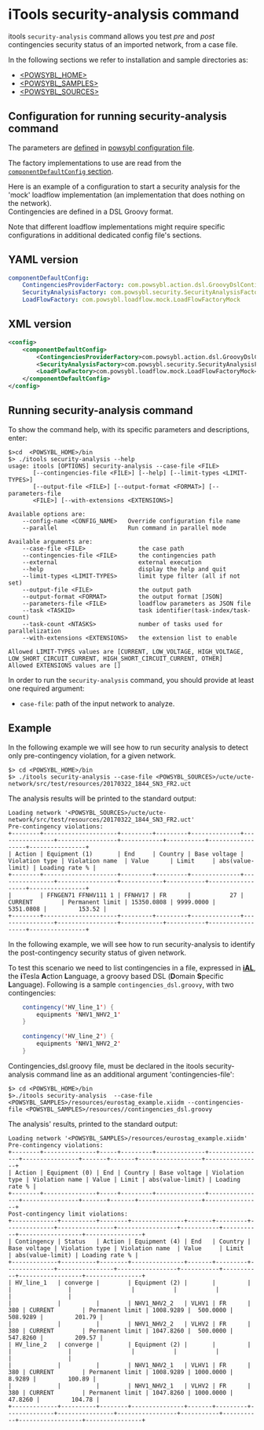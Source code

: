 # iTools security-analysis command

itools `security-analysis` command allows you test *pre* and *post* contingencies security status of an imported network, from a case file.

In the following sections we refer to installation and sample directories as:

* [\<POWSYBL_HOME\>](../configuration/directoryList.md)
* [\<POWSYBL_SAMPLES\>](../configuration/directoryList.md)
* [\<POWSYBL_SOURCES\>](../configuration/directoryList.md)


## Configuration for running security-analysis command
The parameters are [defined](../configuration/modules/load-flow-action-simulator.md) in [powsybl configuration file](../configuration/configuration.md).  

The factory implementations to use are read from the [`componentDefaultConfig` section](../configuration/modules/componentDefaultConfig.md).

Here is an example of a configuration to start a security analysis for the 'mock' loadflow implementation (an implementation that does nothing on the network).  
Contingencies are defined in a DSL Groovy format.

Note that different loadflow implementations might require specific configurations in additional dedicated config file's sections.

## YAML version
```yaml
componentDefaultConfig:
    ContingenciesProviderFactory: com.powsybl.action.dsl.GroovyDslContingenciesProviderFactory
    SecurityAnalysisFactory: com.powsybl.security.SecurityAnalysisFactoryImpl
    LoadFlowFactory: com.powsybl.loadflow.mock.LoadFlowFactoryMock
```

## XML version
```xml
<config>
    <componentDefaultConfig>
        <ContingenciesProviderFactory>com.powsybl.action.dsl.GroovyDslContingenciesProviderFactory</ContingenciesProviderFactory>
        <SecurityAnalysisFactory>com.powsybl.security.SecurityAnalysisFactoryImpl</SecurityAnalysisFactory>
        <LoadFlowFactory>com.powsybl.loadflow.mock.LoadFlowFactoryMock</LoadFlowFactory>
    </componentDefaultConfig>
</config>
```

## Running security-analysis command 
To show the command help, with its specific parameters and descriptions, enter: 

```shell
$>cd  <POWSYBL_HOME>/bin
$> ./itools security-analysis --help
usage: itools [OPTIONS] security-analysis --case-file <FILE>
       [--contingencies-file <FILE>] [--help] [--limit-types <LIMIT-TYPES>]
       [--output-file <FILE>] [--output-format <FORMAT>] [--parameters-file
       <FILE>] [--with-extensions <EXTENSIONS>]

Available options are:
    --config-name <CONFIG_NAME>   Override configuration file name
    --parallel                    Run command in parallel mode

Available arguments are:
    --case-file <FILE>               the case path
    --contingencies-file <FILE>      the contingencies path
    --external                       external execution
    --help                           display the help and quit
    --limit-types <LIMIT-TYPES>      limit type filter (all if not set)
    --output-file <FILE>             the output path
    --output-format <FORMAT>         the output format [JSON]
    --parameters-file <FILE>         loadflow parameters as JSON file
    --task <TASKID>                  task identifier(task-index/task-count)
    --task-count <NTASKS>            number of tasks used for parallelization
    --with-extensions <EXTENSIONS>   the extension list to enable

Allowed LIMIT-TYPES values are [CURRENT, LOW_VOLTAGE, HIGH_VOLTAGE,
LOW_SHORT_CIRCUIT_CURRENT, HIGH_SHORT_CIRCUIT_CURRENT, OTHER]
Allowed EXTENSIONS values are []
```

In order to run the `security-analysis` command, you should provide at least one required argument: 
- `case-file`: path of the input network to analyze.


## Example
In the following example we will see how to run security analysis to detect only pre-contingency violation, for a given network.

```shell
$> cd <POWSYBL_HOME>/bin
$> ./itools security-analysis --case-file <POWSYBL_SOURCES>/ucte/ucte-network/src/test/resources/20170322_1844_SN3_FR2.uct

```
The analysis results will be printed to the standard output: 

```shell
Loading network '<POWSYBL_SOURCES>/ucte/ucte-network/src/test/resources/20170322_1844_SN3_FR2.uct'
Pre-contingency violations:
+--------+---------------------+---------+---------+--------------+----------------+-----------------+------------+-----------+------------------+----------------+
| Action | Equipment (1)       | End     | Country | Base voltage | Violation type | Violation name  | Value      | Limit     | abs(value-limit) | Loading rate % |
+--------+---------------------+---------+---------+--------------+----------------+-----------------+------------+-----------+------------------+----------------+
|        | FFNGEN71 FFNHV111 1 | FFNHV17 | FR      |           27 | CURRENT        | Permanent limit | 15350.0808 | 9999.0000 |        5351.0808 |         153.52 |
+--------+---------------------+---------+---------+--------------+----------------+-----------------+------------+-----------+------------------+----------------+

```

In the following example, we will see how to run security-analysis to identify the post-contingency security status of given network.

To test this scenario we need to list contingencies in a file, expressed in [**iAL**](../architecture/ial/README.md), the **i**Tesla **A**ction **L**anguage, a groovy based DSL (**D**omain **S**pecific **L**anguage).
Following is a sample `contingencies_dsl.groovy`, with two contingencies:

```java
    contingency('HV_line_1') {
        equipments 'NHV1_NHV2_1'
    }
    
    contingency('HV_line_2') {
        equipments 'NHV1_NHV2_2'
    }
 ```
Contingencies_dsl.groovy file, must be declared in the itools security-analysis command line as an additional argument 'contingencies-file':

```shell
$> cd <POWSYBL_HOME>/bin
$>./itools security-analysis  --case-file <POWSYBL_SAMPLES>/resources/eurostag_example.xiidm --contingencies-file <POWSYBL_SAMPLES>/resources//contingencies_dsl.groovy
```


The analysis' results, printed to the standard output: 

```shell
Loading network '<POWSYBL_SAMPLES>/resources/eurostag_example.xiidm'
Pre-contingency violations:
+--------+---------------+-----+---------+--------------+----------------+----------------+-------+-------+------------------+----------------+
| Action | Equipment (0) | End | Country | Base voltage | Violation type | Violation name | Value | Limit | abs(value-limit) | Loading rate % |
+--------+---------------+-----+---------+--------------+----------------+----------------+-------+-------+------------------+----------------+
Post-contingency limit violations:
+-------------+----------+--------+---------------+-------+---------+--------------+----------------+-----------------+-----------+-----------+------------------+----------------+
| Contingency | Status   | Action | Equipment (4) | End   | Country | Base voltage | Violation type | Violation name  | Value     | Limit     | abs(value-limit) | Loading rate % |
+-------------+----------+--------+---------------+-------+---------+--------------+----------------+-----------------+-----------+-----------+------------------+----------------+
| HV_line_1   | converge |        | Equipment (2) |       |         |              |                |                 |           |           |                  |                |
|             |          |        | NHV1_NHV2_2   | VLHV1 | FR      |          380 | CURRENT        | Permanent limit | 1008.9289 |  500.0000 |         508.9289 |         201.79 |
|             |          |        | NHV1_NHV2_2   | VLHV2 | FR      |          380 | CURRENT        | Permanent limit | 1047.8260 |  500.0000 |         547.8260 |         209.57 |
| HV_line_2   | converge |        | Equipment (2) |       |         |              |                |                 |           |           |                  |                |
|             |          |        | NHV1_NHV2_1   | VLHV1 | FR      |          380 | CURRENT        | Permanent limit | 1008.9289 | 1000.0000 |           8.9289 |         100.89 |
|             |          |        | NHV1_NHV2_1   | VLHV2 | FR      |          380 | CURRENT        | Permanent limit | 1047.8260 | 1000.0000 |          47.8260 |         104.78 |
+-------------+----------+--------+---------------+-------+---------+--------------+----------------+-----------------+-----------+-----------+------------------+----------------+


```









